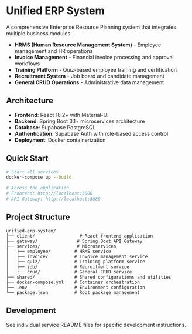 # Unified ERP System

A comprehensive Enterprise Resource Planning system that integrates multiple business modules:

- **HRMS (Human Resource Management System)** - Employee management and HR operations
- **Invoice Management** - Financial invoice processing and approval workflows
- **Training Platform** - Quiz-based employee training and certification
- **Recruitment System** - Job board and candidate management
- **General CRUD Operations** - Administrative data management

## Architecture

- **Frontend**: React 18.2+ with Material-UI
- **Backend**: Spring Boot 3.1+ microservices architecture
- **Database**: Supabase PostgreSQL
- **Authentication**: Supabase Auth with role-based access control
- **Deployment**: Docker containerization

## Quick Start

```bash
# Start all services
docker-compose up --build

# Access the application
# Frontend: http://localhost:3000
# API Gateway: http://localhost:8080
```

## Project Structure

```
unified-erp-system/
├── client/                 # React frontend application
├── gateway/               # Spring Boot API Gateway
├── services/              # Microservices
│   ├── employee/         # HRMS service
│   ├── invoice/          # Invoice management service
│   ├── quiz/             # Training platform service
│   ├── job/              # Recruitment service
│   └── crud/             # General CRUD service
├── shared/               # Shared configurations and utilities
├── docker-compose.yml    # Container orchestration
├── .env                  # Environment configuration
└── package.json          # Root package management
```

## Development

See individual service README files for specific development instructions.